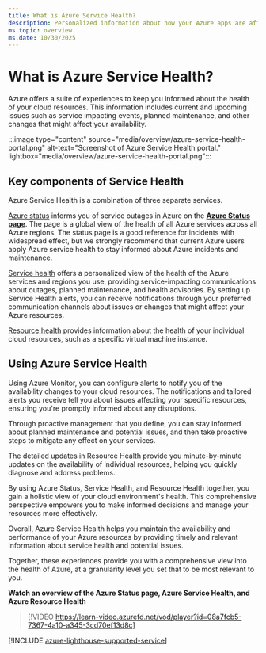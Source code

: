 ```yaml
---
title: What is Azure Service Health?
description: Personalized information about how your Azure apps are affected due to current and future Azure service problems and maintenance. 
ms.topic: overview
ms.date: 10/30/2025
---
```

# What is Azure Service Health?

Azure offers a suite of experiences to keep you informed about the health of your cloud resources. This information includes current and upcoming issues such as service impacting events, planned maintenance, and other changes that might affect your availability.

:::image type="content" source="media/overview/azure-service-health-portal.png" alt-text="Screenshot of Azure Service Health portal." lightbox="media/overview/azure-service-health-portal.png":::

## Key components of Service Health

Azure Service Health is a combination of three separate services.

[Azure status](azure-status-overview.md) informs you of service outages in Azure on the **[Azure Status page](https://azure.status.microsoft)**. The page is a global view of the health of all Azure services across all Azure regions. The status page is a good reference for incidents with widespread effect, but we strongly recommend that current Azure users apply Azure service health to stay informed about Azure incidents and maintenance.

[Service health](service-health-portal-update.md) offers a personalized view of the health of the Azure services and regions you use, providing service-impacting communications about outages, planned maintenance, and health advisories. By setting up Service Health alerts, you can receive notifications through your preferred communication channels about issues or changes that might affect your Azure resources.

[Resource health](resource-health-overview.md) provides information about the health of your individual cloud resources, such as a specific virtual machine instance. 

## Using Azure Service Health

Using Azure Monitor, you can configure alerts to notify you of the availability changes to your cloud resources. The notifications and tailored alerts you receive tell you about issues affecting your specific resources, ensuring you're promptly informed about any disruptions.

Through proactive management that you define, you can stay informed about planned maintenance and potential issues, and then take proactive steps to mitigate any effect on your services.

The detailed updates in Resource Health provide you minute-by-minute updates on the availability of individual resources, helping you quickly diagnose and address problems.

By using Azure Status, Service Health, and Resource Health together, you gain a holistic view of your cloud environment's health. This comprehensive perspective empowers you to make informed decisions and manage your resources more effectively. 

Overall, Azure Service Health helps you maintain the availability and performance of your Azure resources by providing timely and relevant information about service health and potential issues.

Together, these experiences provide you with a comprehensive view into the health of Azure, at a granularity level you set that to be most relevant to you.

**Watch an overview of the Azure Status page, Azure Service Health, and Azure Resource Health**

>[!VIDEO https://learn-video.azurefd.net/vod/player?id=08a7fcb5-7367-4a10-a345-3cd70ef13d8c]

[!INCLUDE [azure-lighthouse-supported-service](~/reusable-content/ce-skilling/azure/includes/azure-lighthouse-supported-service.md)]
